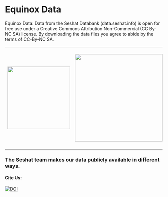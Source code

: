 # Equinox Data
Equinox Data: Data from the Seshat Databank (data.seshat.info) is open for free use under a Creative Commons Attribution Non-Commercial (CC By-NC SA) license. By downloading the data files you agree to abide by the terms of CC-By-NC SA.

<table style="width:100%;">
  <tr>
     <td>
       <img style='vertical-align:middle;' width="200px" src='http://seshatdatabank.info/wp-content/themes/seshat/img/logo.png'>
    </td>
     <td>
       <img style='vertical-align:middle;' width="280px" src='https://vis.csh.ac.at/corona-ampel/assets/CSH_Logo.png'>
    </td>
    <td>
       <img style='vertical-align:middle;' width="320px" src='https://images.ctfassets.net/vlflpncani0f/6gr8U1Z2zSxprCv1SZnO0G/ad90c77b2968749ce58aacbcc95b42e7/evolution-institute-logo.png'>
    </td>
  </tr>
</table>

### The Seshat team makes our data publicly available in different ways.

#### Cite Us:
[![DOI](https://zenodo.org/badge/503364954.svg)](https://zenodo.org/badge/latestdoi/503364954)
